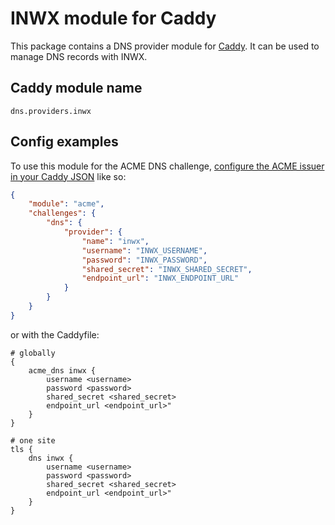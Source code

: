 INWX module for Caddy
=====================

This package contains a DNS provider module for [Caddy](https://github.com/caddyserver/caddy). It can be used to manage DNS records with INWX.

## Caddy module name

```
dns.providers.inwx
```

## Config examples

To use this module for the ACME DNS challenge, [configure the ACME issuer in your Caddy JSON](https://caddyserver.com/docs/json/apps/tls/automation/policies/issuer/acme/) like so:

```json
{
	"module": "acme",
	"challenges": {
		"dns": {
			"provider": {
				"name": "inwx",
				"username": "INWX_USERNAME",
				"password": "INWX_PASSWORD",
				"shared_secret": "INWX_SHARED_SECRET",
				"endpoint_url": "INWX_ENDPOINT_URL"
			}
		}
	}
}
```

or with the Caddyfile:

```
# globally
{
	acme_dns inwx {
		username <username>
		password <password>
		shared_secret <shared_secret>
		endpoint_url <endpoint_url>"
	}
}
```

```
# one site
tls {
	dns inwx {
		username <username>
		password <password>
		shared_secret <shared_secret>
		endpoint_url <endpoint_url>"
	}
}
```
